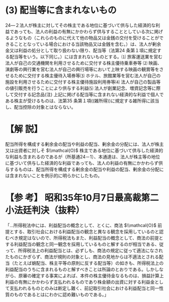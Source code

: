 # (3) 配当等に含まれないもの

24―２法人が株主に対してその株主である地位に基づいて供与した経済的な利益であっても、法人の利益の有無にかかわらず供与することとしている次に掲げるようなもの（これらのものに代えて他の物品又は金銭の交付を受けることができることとなっている場合における当該物品又は金銭を含む。）は、法人が剰余金又は利益の処分として取り扱わない限り、配当等（法第24 条第１項に規定する配当等をいう。以下同じ。）には含まれないものとする。⑴ 旅客運送業を営む法人が自己の交通機関を利用させるために交付する株主優待乗車券等 ⑵ 映画、演劇等の興行業を営む法人が自己の興行場等において上映する映画の観賞等をさせるために交付する株主優待入場券等⑶ ホテル、旅館業等を営む法人が自己の施設を利用させるために交付する株主優待施設利用券等⑷ 法人が自己の製品等の値引販売を行うことにより供与する利益⑸ 法人が創業記念、増資記念等に際して交付する記念品(注) 上記に掲げる配当等に含まれない経済的な利益で個人である株主が受けるものは、法第35 条第１項((雑所得))に規定する雑所得に該当し、配当控除の対象とはならない。

# 【解 説】

配当所得を構成する剰余金の配当や利益の配当、剰余金の分配には、法人が株主又は出資者に対しそ $\\mathcal{O}$ 株主である地位に基づいて供与した経済的な利益も含まれるのであるが（所基通24－1）、本通達は、法人が株主等の地位に基づいて供与した経済的な利益であっても、法人の利益の有無にかかわらず供与するものは、配当所得を構成する剰余金の配当や利益の配当、剰余金の分配には含まれないことを例示的に明らかにしたもの。

# 【参 考】 昭和35年10月7日最高裁第二小法廷判決（抜粋）

「…所得税法中には、利益配当の概念として、とくに、商法 $\\mathcal{O}$ 前提とする、取引社会における利益配当の観念と異なる観念を採用しているのと認むべき規定はないので、所得税法もまた、利益配当の概念として、商法の前提とする利益配当の観念と同一観念を採用しているものと解するのが相当である、従って、所得税法上の利益配当とは、必ずしも、商法の規定に従って適法になされたものにかぎらず、商法が規則の対象とし、商法の見地からは不適法とされる配当（たとえば蛸配当、株主平等の原則に反する配当等）の如きも、所得税法上の利益配当のうちに含まれるものと解すべきことは所論のとおりである。しかしながら、原審の確定する事実によれば、本件の株主優待金なるものは、損益計算上利益の有無にかかわらず支払われるものであり株金額の出資に対する利益金として支払われるものとのみは断定し難く、前記取引社会における利益配当と同一性質のものであるとはにわかに認め難いものである。」